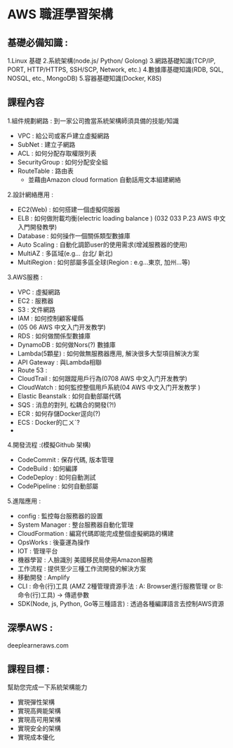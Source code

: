 
# AWS 職涯學習架構

## 基礎必備知識 : 
1.Linux 基礎
2.系統架構(node.js/ Python/ Golong)
3.網路基礎知識(TCP/IP, PORT, HTTP/HTTPS, SSH/SCP, Network, etc.)
4.數據庫基礎知識(RDB, SQL, NOSQL, etc., MongoDB)
5.容器基礎知識(Docker, K8S)

## 課程內容 
1.組件規劃網路 : 到一家公司擔當系統架構師須具備的技能/知識
+	VPC : 給公司或客戶建立虛擬網路
+	SubNet : 建立子網路
+	ACL : 如何分配存取權限列表
+	SecurityGroup : 如何分配安全組
+	RouteTable : 路由表 
     * 並藉由Amazon cloud formation 自動話用文本組建網絡
 
2.設計網絡應用 :
+	EC2(Web) : 如何搭建一個虛擬伺服器
+	ELB : 如何做附載均衡(electric loading balance ) (032 033 P.23 AWS 中文入門開發教學)
+	Database : 如何操作一個關係類型數據庫
+	Auto Scaling : 自動化調節user的使用需求(增減服務器的使用)
+	MultiAZ : 多區域(e.g… 台北/ 新北)
+	MultiRegion : 如何部屬多區全球(Region : e.g...東京, 加州...等)

3.AWS服務 : 
+	VPC : 虛擬網路
+	EC2 : 服務器
+	S3 : 文件網路
+	IAM : 如何控制顧客權縣
+	(05 06 AWS 中文入门开发教学)
+	RDS : 如何做關係型數據庫
+	DynamoDB : 如何做Nors(?) 數據庫
+	Lambda(5顆星) : 如何做無服務器應用, 解決很多大型項目解決方案
+	API  Gateway : 與Lambda相聯
+	Route 53 : 
+	CloudTrail : 如何跟蹤用戶行為(0708 AWS 中文入门开发教学)
+	CloudWatch : 如何監控整個用戶系統(04 AWS 中文入门开发教学 )
+	Elastic Beanstalk : 如何自動部屬代碼
+	SQS : 消息的對列, 松耦合的開發(?!)
+	ECR : 如何存儲Docker逕向(?)
+	ECS : Docker的ㄈㄨˊ?
+	 

4.開發流程 :(模擬Github 架構)
+	CodeCommit : 保存代碼, 版本管理
+	CodeBuild : 如何編譯
+	CodeDeploy : 如何自動測試
+	CodePipeline : 如何自動部屬
  
5.進階應用 : 
+	config : 監控每台服務器的設置
+	System Manager : 整台服務器自動化管理
+	CloudFormation : 編寫代碼即能完成整個虛擬網路的構建
+	OpsWorks : 後臺運為操作
+	IOT : 管理平台
+	機器學習 : 人臉識別 美國移民局使用Amazon服務
+	工作流程 : 提供至少三種工作流開發的解決方案
+	移動開發 : Amplify
+	CLI : 命令(行)工具 (AMZ 2種管理資源手法 : A: Browser進行服務管理 or B:  命令(行)工具) → 傳遞參數
+	SDK(Node, js, Python, Go等三種語言) : 透過各種編譯語言去控制AWS資源


## 深學AWS : 
deeplearneraws.com
 
## 課程目標 : 
幫助您完成一下系統架構能力

+	實現彈性架構
+	實現高興能架構
+	實現高可用架構
+	實現安全的架構
+	實現成本優化


   
